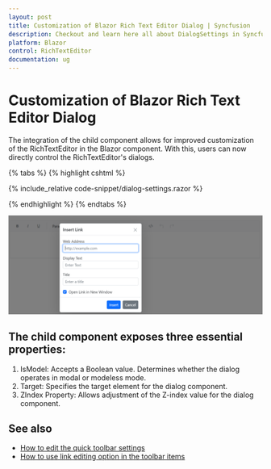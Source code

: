 ```yaml
---
layout: post
title: Customization of Blazor Rich Text Editor Dialog | Syncfusion
description: Checkout and learn here all about DialogSettings in Syncfusion Blazor RichTextEditor component and more.
platform: Blazor
control: RichTextEditor
documentation: ug
---
```


# Customization of Blazor Rich Text Editor Dialog

The integration of the [<RichTextEditorDialogSettings>]() child component allows for improved customization of the RichTextEditor in the Blazor component. With this, users can now directly control the RichTextEditor's dialogs.

{% tabs %}
{% highlight cshtml %}

{% include_relative code-snippet/dialog-settings.razor %}

{% endhighlight %}
{% endtabs %}

![Blazor RichTextEditor DialogSettings](../images/dialog-settings.png)

## The child component exposes three essential properties:
1. IsModel: Accepts a Boolean value. Determines whether the dialog operates in modal or modeless mode.
2. Target: Specifies the target element for the dialog component.
3. ZIndex Property: Allows adjustment of the Z-index value for the dialog component.

## See also

* [How to edit the quick toolbar settings](../toolbar#audio-quick-toolbar)
* [How to use link editing option in the toolbar items](../tools#insert-link)
